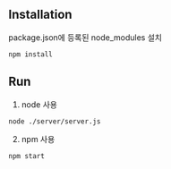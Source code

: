 ## Installation
package.json에 등록된 node_modules 설치
```
npm install
```

## Run
1. node 사용
```
node ./server/server.js
```
2. npm 사용
```
npm start
```

